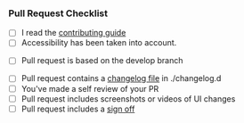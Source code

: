 ### Pull Request Checklist

- [ ] I read the [contributing guide](https://github.com/tchapgouv/tchap-ios/blob/develop/CONTRIBUTING.md)
- [ ] Accessibility has been taken into account.
* [ ] Pull request is based on the develop branch
- [ ] Pull request contains a [changelog file](https://github.com/matrix-org/matrix-ios-sdk/blob/develop/CONTRIBUTING.md#changelog) in ./changelog.d
- [ ] You've made a self review of your PR
- [ ] Pull request includes screenshots or videos of UI changes
- [ ] Pull request includes a [sign off](https://github.com/matrix-org/matrix-ios-sdk/blob/develop/CONTRIBUTING.md#sign-off)
